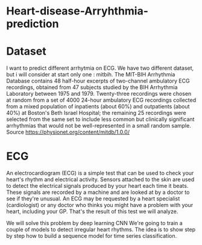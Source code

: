 # Heart-disease-Arryhthmia-prediction
# Dataset 
I want to predict different arrhytmia on ECG. We have two different dataset, but i will consider at start only one : mitbih. The MIT-BIH Arrhythmia Database contains 48 half-hour excerpts of two-channel ambulatory ECG recordings, obtained from 47 subjects studied by the BIH Arrhythmia Laboratory between 1975 and 1979. Twenty-three recordings were chosen at random from a set of 4000 24-hour ambulatory ECG recordings collected from a mixed population of inpatients (about 60%) and outpatients (about 40%) at Boston's Beth Israel Hospital; the remaining 25 recordings were selected from the same set to include less common but clinically significant arrhythmias that would not be well-represented in a small random sample. Source https://physionet.org/content/mitdb/1.0.0/

# ECG 

An electrocardiogram (ECG) is a simple test that can be used to check your heart's rhythm and electrical activity. Sensors attached to the skin are used to detect the electrical signals produced by your heart each time it beats.
These signals are recorded by a machine and are looked at by a doctor to see if they're unusual. An ECG may be requested by a heart specialist (cardiologist) or any doctor who thinks you might have a problem with your heart, including your GP. That's the result of this test we will analyze.

We will solve this problem by deep learning CNN
We're going to train a couple of models to detect irregular heart rhythms. The idea is to show step by step how to build a sequence model for time series classification. 

